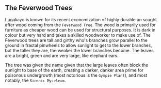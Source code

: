 ## The Feverwood Trees

Lugakayo is known for its recent economization of highly durable an sought after wood coming from the `Feverwood Tree`. The wood is primarily used for furniture as cheaper wood can be used for structural purposes. It is dark in colour but very hard and takes a skilled woodworker to make use of. The Feverwood trees are tall and girthy who's branches grow parallel to the ground in fractal pinwheels to allow sunlight to get to the lower branches, but the taller they are, the weaker the lower branches become. The leaves are a bright, green and are very large, like elephant ears. 

The tree was given the name given that the large leaves often block the sunlight to base of the earth, creating a darker, danker area prime for poisonous undergrowth (most notorious is the `Gympie Plant`), and most notably, the `Sirenic Myceleum`. 